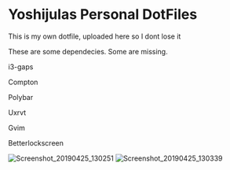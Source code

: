 # Yoshijulas Personal DotFiles
This is my own dotfile, uploaded here so I dont lose it

These are some dependecies.
Some are missing.

i3-gaps 

Compton 

Polybar

Uxrvt

Gvim

Betterlockscreen

![Screenshot_20190425_130251](https://user-images.githubusercontent.com/23490061/56757775-aab1b000-675a-11e9-817e-9377731bc481.png)
![Screenshot_20190425_130339](https://user-images.githubusercontent.com/23490061/56757776-aab1b000-675a-11e9-8612-6c27bc9c3f2a.png)

